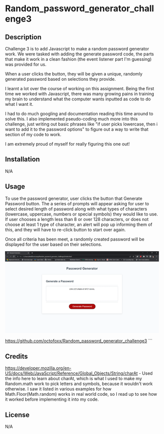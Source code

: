 # Random_password_generator_challenge3

## Description

Challenge 3 is to add Javascript to make a random password generator work. We were tasked with adding the generate password code, the parts that make it work in a clean fashion (the event listener part I'm guessing) was provided for us.

When a user clicks the button, they will be given a unique, randomly generated password based on selections they provide.

I learnt a lot over the course of working on this assignment. Being the first time we worked with Javascript, there was many growing pains in training my brain to understand what the computer wants inputted as code to do what I want it.

I had to do much googling and documentation reading this time around to solve this. I also implemented pseudo-coding much more into this challenge, just writing out basic phrases like "if user picks lowercase, then i want to add it to the password options" to figure out a way to write that section of my code to work.

I am extremely proud of myself for really figuring this one out!

## Installation

N/A

## Usage

To use the password generator, user clicks the button that Generate Password button. The a series of prompts will appear asking for user to select desired length of password along with what types of characters (lowercase, uppercase, numbers or special symbols) they would like to use. If user chooses a length less than 8 or over 128 characters, or does not choose at least 1 type of character, an alert will pop up informing them of this, and they will have to re-click button to start over again.

Once all criteria has been meet, a randomly created password will be displayed for the user based on their selections.

![screenshot of the random password generator with a displayed random password](./assets/random_password_screenshot.png)

https://github.com/octofoxx/Random_password_generator_challenge3
    ```

## Credits

https://developer.mozilla.org/en-US/docs/Web/JavaScript/Reference/Global_Objects/String/charAt - Used the info here to learn about charAt, which is what I used to make my Random.math work to pick letters and symbols, because it wouldn't work otherwise. I saw it listed in various examples for how Math.Floor(Math.random) works in real world code, so I read up to see how it worked before implementing it into my code.

## License

N/A